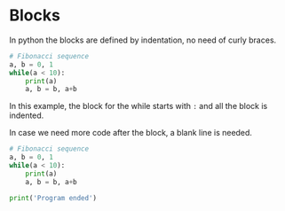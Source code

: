 # Blocks

In python the blocks are defined by indentation, no need of curly braces.

```python
# Fibonacci sequence
a, b = 0, 1
while(a < 10):
    print(a)
    a, b = b, a+b
```

In this example, the block for the while starts with `:` and all the block is indented.

In case we need more code after the block, a blank line is needed.

```python
# Fibonacci sequence
a, b = 0, 1
while(a < 10):
    print(a)
    a, b = b, a+b

print('Program ended')
```

